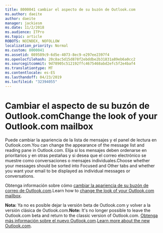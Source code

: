 ```yaml
---
title: 8000041 cambiar el aspecto de su buzón de Outlook.com
ms.author: daeite
author: daeite
manager: jackiesm
ms.date: 11/2/2018
ms.audience: ITPro
ms.topic: article
ROBOTS: NOINDEX, NOFOLLOW
localization_priority: Normal
ms.custom: 8000041
ms.assetid: 089589c9-6d5e-4073-8ec9-e297ee2397f4
ms.openlocfilehash: 20c8ac5d15d878f2ebddbe2b31831a89eb6a0cc2
ms.sourcegitcommit: 9d78905c512192ffc4675468abd2efc5f2e4baf4
ms.translationtype: MT
ms.contentlocale: es-ES
ms.lasthandoff: 04/23/2019
ms.locfileid: "32394055"
---
```

# <a name="change-the-look-of-your-outlookcom-mailbox"></a><span data-ttu-id="e58a5-102">Cambiar el aspecto de su buzón de Outlook.com</span><span class="sxs-lookup"><span data-stu-id="e58a5-102">Change the look of your Outlook.com mailbox</span></span>

<span data-ttu-id="e58a5-103">Puede cambiar la apariencia de la lista de mensajes y el panel de lectura en Outlook.com.</span><span class="sxs-lookup"><span data-stu-id="e58a5-103">You can change the appearance of the message list and reading pane in Outlook.com.</span></span> <span data-ttu-id="e58a5-104">Elija si los mensajes deben ordenarse en prioritarios y en otras pestañas y si desea que el correo electrónico se muestre como conversaciones o mensajes individuales.</span><span class="sxs-lookup"><span data-stu-id="e58a5-104">Choose whether your messages should be sorted into Focused and Other tabs and whether you want your email to be displayed as individual messages or conversations.</span></span>
  
<span data-ttu-id="e58a5-105">Obtenga información sobre cómo [cambiar la apariencia de su buzón de correo de Outlook.com](https://go.microsoft.com/fwlink/p/?linkid=2001401&amp;clcid=0x409).</span><span class="sxs-lookup"><span data-stu-id="e58a5-105">Learn how to [change the look of your Outlook.com mailbox](https://go.microsoft.com/fwlink/p/?linkid=2001401&amp;clcid=0x409).</span></span>
  
 <span data-ttu-id="e58a5-106">**Nota:** Ya no es posible dejar la versión beta de Outlook.com y volver a la versión clásica de Outlook.com.</span><span class="sxs-lookup"><span data-stu-id="e58a5-106">**Note:** It's no longer possible to leave the Outlook.com beta and return to the classic version of Outlook.com.</span></span> <span data-ttu-id="e58a5-107">[Obtenga más información sobre el nuevo Outlook.com](https://go.microsoft.com/fwlink/p/?linkid=874356).</span><span class="sxs-lookup"><span data-stu-id="e58a5-107">[Learn more about the new Outlook.com](https://go.microsoft.com/fwlink/p/?linkid=874356).</span></span>
  

